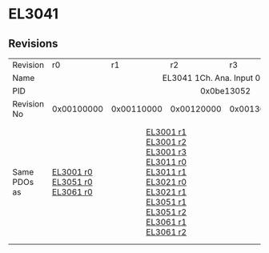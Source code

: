 # EL3041

## Revisions
<table>
<tr>
<td>Revision</td>
<td>r0</td>
<td>r1</td>
<td>r2</td>
<td>r3</td>
<td>r4</td>
<td>r5</td>
</tr>
<tr>
<td>Name</td>
<td colspan=6 align="center">EL3041 1Ch. Ana. Input 0-20mA</td>
</tr>
<tr>
<td>PID</td>
<td colspan=6 align="center">0x0be13052</td>
</tr>
<tr>
<td>Revision No</td>
<td>0x00100000</td>
<td>0x00110000</td>
<td>0x00120000</td>
<td>0x00130000</td>
<td>0x00140000</td>
<td>0x00150000</td>
</tr>
<tr>
<td>Same PDOs as</td>
<td><a href="EL3001.md">EL3001 r0</a><br/><a href="EL3051.md">EL3051 r0</a><br/><a href="EL3061.md">EL3061 r0</a></td>
<td colspan=2 align="center"><a href="EL3001.md">EL3001 r1</a><br/><a href="EL3001.md">EL3001 r2</a><br/><a href="EL3001.md">EL3001 r3</a><br/><a href="EL3011.md">EL3011 r0</a><br/><a href="EL3011.md">EL3011 r1</a><br/><a href="EL3021.md">EL3021 r0</a><br/><a href="EL3021.md">EL3021 r1</a><br/><a href="EL3051.md">EL3051 r1</a><br/><a href="EL3051.md">EL3051 r2</a><br/><a href="EL3061.md">EL3061 r1</a><br/><a href="EL3061.md">EL3061 r2</a></td>
<td colspan=2 align="center"><a href="EL3001.md">EL3001 r4</a><br/><a href="EL3001.md">EL3001 r5</a><br/><a href="EL3011.md">EL3011 r2</a><br/><a href="EL3011.md">EL3011 r3</a><br/><a href="EL3011.md">EL3011 r4</a><br/><a href="EL3021.md">EL3021 r2</a><br/><a href="EL3021.md">EL3021 r3</a><br/><a href="EL3021.md">EL3021 r4</a><br/><a href="EL3051.md">EL3051 r3</a><br/><a href="EL3051.md">EL3051 r4</a><br/><a href="EL3061.md">EL3061 r3</a><br/><a href="EL3061.md">EL3061 r4</a></td>
<td><a href="EL3001.md">EL3001 r6</a><br/><a href="EL3051.md">EL3051 r5</a><br/><a href="EL3061.md">EL3061 r5</a></td>
</tr>
</table>
